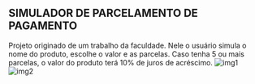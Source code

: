 ## SIMULADOR DE PARCELAMENTO DE PAGAMENTO

Projeto originado de um trabalho da faculdade. Nele o usuário simula o nome do produto, escolhe o valor e as parcelas. Caso tenha 5 ou mais parcelas, o valor do produto terá 10% de juros de acréscimo. 
![img1](https://user-images.githubusercontent.com/68081476/222874667-05a14d57-3c7d-463f-8c77-37338f80207d.png)
![img2](https://user-images.githubusercontent.com/68081476/222874668-e3e17fb6-37b6-4ee9-a51f-fd81ffd35c61.png)

